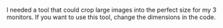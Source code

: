 I needed a tool that could crop large images into the perfect size for my 3 monitors. If you want to use this tool, change the dimensions in the code.
